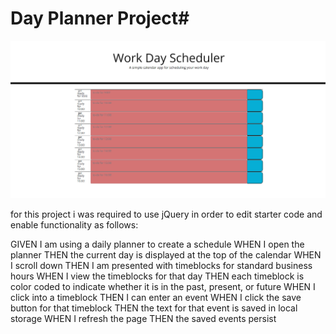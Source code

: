 # Day Planner Project#

![working-planner](<https://github.com/JonkHunkle/Day-planner/blob/main/images/Screenshot%20(23).png?raw=true>)

for this project i was required to use jQuery in order to edit starter code and enable functionality as follows:

GIVEN I am using a daily planner to create a schedule
WHEN I open the planner
THEN the current day is displayed at the top of the calendar
WHEN I scroll down
THEN I am presented with timeblocks for standard business hours
WHEN I view the timeblocks for that day
THEN each timeblock is color coded to indicate whether it is in the past, present, or future
WHEN I click into a timeblock
THEN I can enter an event
WHEN I click the save button for that timeblock
THEN the text for that event is saved in local storage
WHEN I refresh the page
THEN the saved events persist
